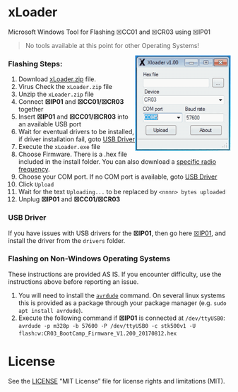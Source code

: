 # xLoader
Microsoft Windows Tool for Flashing ☒CC01 and ☒CR03 using ☒IP01
> No tools available at this point for other Operating Systems!

<img src="images/xLoader.gif" width=216 align="right">

### Flashing Steps: 
1. Download [xLoader.zip](https://github.com/xinabox/xLoader/releases/latest) file.
1. Virus Check the `xLoader.zip` file
1. Unzip the `xLoader.zip` file
1. Connect **☒IP01** and **☒CC01/☒CR03** together
1. Insert **☒IP01** and **☒CC01/☒CR03** into an available USB port
1. Wait for eventual drivers to be installed, if driver installation fail, goto [USB Driver](#usb-driver)
1. Execute the `xLoader.exe` file
1. Choose Firmware. There is a .hex file included in the install folder. You can also download a [specific radio frequency](https://github.com/xinabox/xLoader/releases/latest). 
1. Choose your COM port. If no COM port is available, goto [USB Driver](#usb-driver)
1. Click `Upload`
1. Wait for the text `Uploading...` to be replaced by `<nnnn> bytes uploaded`
1. Unplug **☒IP01** and **☒CC01/☒CR03** 

### USB Driver
If you have issues with USB drivers for the **☒IP01**, then go here [☒IP01](https://github.com/xinabox/xIP01), and install the driver from the `drivers` folder.

### Flashing on Non-Windows Operating Systems
These instructions are provided AS IS. If you encounter difficulty, use the instructions above before reporting an issue.
1. You will need to install the [`avrdude`](http://savannah.nongnu.org/projects/avrdude) command. On several linux systems this is provided as a package through your package manager (e.g. `sudo apt install avrdude`).
1. Execute the following command if **☒IP01** is connected at `/dev/ttyUSB0`:
```avrdude -p m328p -b 57600 -P /dev/ttyUSB0 -c stk500v1 -U flash:w:CR03_BootCamp_Firmware_V1.200_20170812.hex```

# License
See the [LICENSE](/LICENSE) "MIT License” file for license rights and limitations (MIT).
